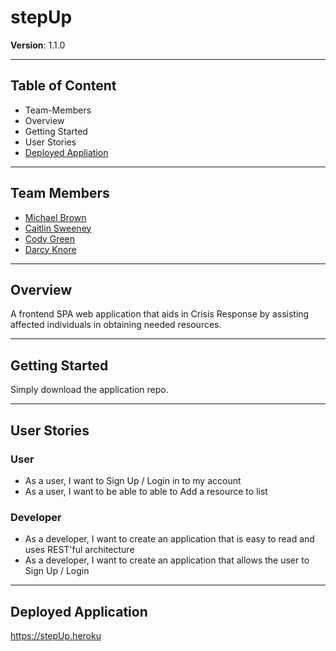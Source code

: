 # stepUp

**Version**: 1.1.0 
***

## Table of Content
* Team-Members
* Overview
* Getting Started
* User Stories
* [Deployed Appliation]()
***

## Team Members
* [Michael Brown](https://github.com/mwb64)
* [Caitlin Sweeney](https://github.com/splitpeasoup)
* [Cody Green](https://github.com/codyjgreen)
* [Darcy Knore](https://github.com/dknore)
***

## Overview
A frontend SPA web application that aids in Crisis Response by assisting affected individuals in obtaining needed resources.
***

## Getting Started
Simply download the application repo.

***
## User Stories

### User

 *  As a user, I want to Sign Up / Login in to my account
 *  As a user, I want to be able to able to Add a resource to list

### Developer
 * As a developer, I want to create an application that is easy to read and uses REST'ful architecture
 * As a developer, I want to create an application that allows the user to Sign Up / Login

***
## Deployed Application
https://stepUp.heroku

